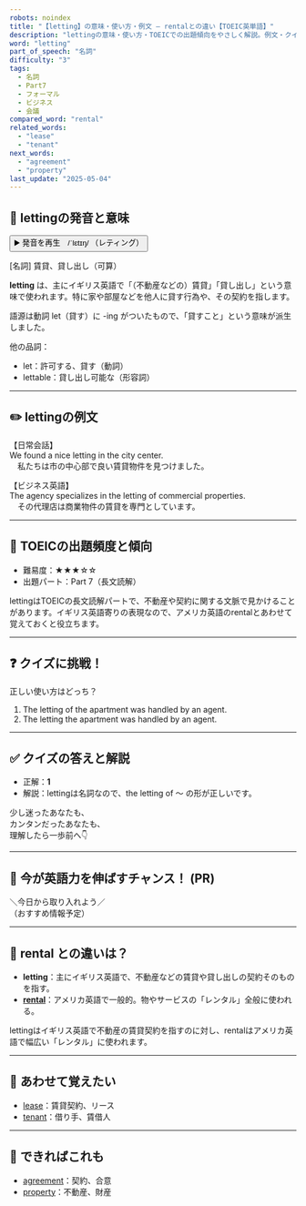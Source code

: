 ```yaml
---
robots: noindex
title: "【letting】の意味・使い方・例文 ― rentalとの違い【TOEIC英単語】"
description: "lettingの意味・使い方・TOEICでの出題傾向をやさしく解説。例文・クイズ付きでrentalとの違いもわかりやすく学べます。"
word: "letting"
part_of_speech: "名詞"
difficulty: "3"
tags:
  - 名詞
  - Part7
  - フォーマル
  - ビジネス
  - 会議
compared_word: "rental"
related_words:
  - "lease"
  - "tenant"
next_words:
  - "agreement"
  - "property"
last_update: "2025-05-04"
---
```


## 🔰 lettingの発音と意味

<button class="play-audio" onclick="playTTS('letting')">
  <span class="play-audio-main">
    ▶️ 発音を再生　/ˈlɛtɪŋ/
  </span>
  <span class="play-audio-sub">
    （レティング）
  </span>
</button>

[名詞] 賃貸、貸し出し（可算）

**letting** は、主にイギリス英語で「（不動産などの）賃貸」「貸し出し」という意味で使われます。特に家や部屋などを他人に貸す行為や、その契約を指します。

語源は動詞 let（貸す）に -ing がついたもので、「貸すこと」という意味が派生しました。

他の品詞：  
- let：許可する、貸す（動詞）
- lettable：貸し出し可能な（形容詞）

---

## ✏️ lettingの例文

【日常会話】  
We found a nice letting in the city center.  
　私たちは市の中心部で良い賃貸物件を見つけました。

【ビジネス英語】  
The agency specializes in the letting of commercial properties.  
　その代理店は商業物件の賃貸を専門としています。

---

## 🎯 TOEICの出題頻度と傾向

- 難易度：★★★☆☆
- 出題パート：Part 7（長文読解）

lettingはTOEICの長文読解パートで、不動産や契約に関する文脈で見かけることがあります。イギリス英語寄りの表現なので、アメリカ英語のrentalとあわせて覚えておくと役立ちます。

---

## ❓ クイズに挑戦！

正しい使い方はどっち？

1. The letting of the apartment was handled by an agent.  
2. The letting the apartment was handled by an agent.

---

## ✅ クイズの答えと解説

- 正解：**1**
- 解説：lettingは名詞なので、the letting of ～ の形が正しいです。

少し迷ったあなたも、  
カンタンだったあなたも、  
理解したら一歩前へ👇️

---

## 🚀 今が英語力を伸ばすチャンス！ (PR)

<div class="info-center">
＼今日から取り入れよう／<br>  
（おすすめ情報予定）
</div>

---

## 🤔  rental との違いは？

- **letting**：主にイギリス英語で、不動産などの賃貸や貸し出しの契約そのものを指す。
- **[rental](/word/rental/)**：アメリカ英語で一般的。物やサービスの「レンタル」全般に使われる。

lettingはイギリス英語で不動産の賃貸契約を指すのに対し、rentalはアメリカ英語で幅広い「レンタル」に使われます。

---

## 🧩 あわせて覚えたい

- [lease](/word/lease/)：賃貸契約、リース
- [tenant](/word/tenant/)：借り手、賃借人

---

## 📖 できればこれも

- [agreement](/word/agreement/)：契約、合意
- [property](/word/property/)：不動産、財産

<!-- cvid: aid40_bid21 -->
